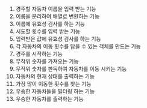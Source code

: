 1. 경주할 자동차 이름을 입력 받는 기능
2. 이름을 분리하여 배열로 변환하는 기능
3. 이름에 유효성 검사를 하는 기능
4. 시도할 횟수를 입력 받는 기능
5. 입력받은 값에 유효성 검사를 하는 기능
6. 각 자동차의 이동 횟수를 담을 수 있는 객체를 만드는 기능
7. 경주를 시작하는 기능
8. 무작위 숫자를 가져오는 기능
9. 무작위 숫자를 판독하여 자동차를 이동 시키는 기능
10. 자동차의 현재 상태를 출력하는 기능
11. 가장 많이 이동한 횟수를 찾는 기능
12. 우승한 자동차들을 필터링 하는 기능
13. 우승한 자동차를 출력하는 기능